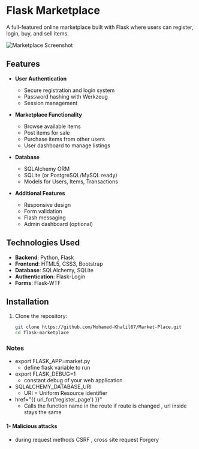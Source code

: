 # Flask Marketplace

A full-featured online marketplace built with Flask where users can register, login, buy, and sell items.

![Marketplace Screenshot](static/images/marketplace-screenshot.png)

## Features

- **User Authentication**
  - Secure registration and login system
  - Password hashing with Werkzeug
  - Session management

- **Marketplace Functionality**
  - Browse available items
  - Post items for sale
  - Purchase items from other users
  - User dashboard to manage listings

- **Database**
  - SQLAlchemy ORM
  - SQLite (or PostgreSQL/MySQL ready)
  - Models for Users, Items, Transactions

- **Additional Features**
  - Responsive design
  - Form validation
  - Flash messaging
  - Admin dashboard (optional)

## Technologies Used

- **Backend**: Python, Flask
- **Frontend**: HTML5, CSS3, Bootstrap
- **Database**: SQLAlchemy, SQLite
- **Authentication**: Flask-Login
- **Forms**: Flask-WTF

## Installation

1. Clone the repository:
   ```bash
   git clone https://github.com/Mohamed-Khalil67/Market-Place.git
   cd flask-marketplace


### Notes
- export FLASK_APP=market.py
  - define flask variable to run
- export FLASK_DEBUG=1 
  - constant debug of your web application
- SQLALCHEMY_DATABASE_URI
  - URI = Uniform Resource Identifier
- href="{{ url_for('register_page') }}"
  - Calls the function name in the route if route is changed , url inside stays the same

#### 1- Malicious attacks
  - during request methods CSRF , cross site request Forgery